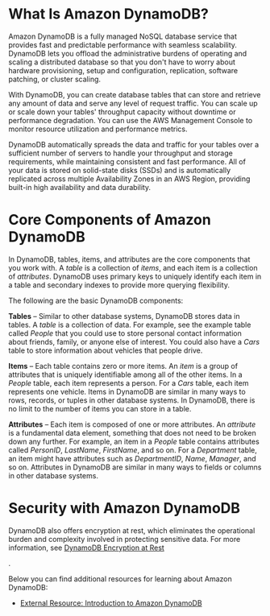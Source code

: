 # What Is Amazon DynamoDB?

Amazon DynamoDB is a fully managed NoSQL database service that provides fast and predictable performance with seamless scalability. DynamoDB lets you offload the administrative burdens of operating and scaling a distributed database so that you don't have to worry about hardware provisioning, setup and configuration, replication, software patching, or cluster scaling.

With DynamoDB, you can create database tables that can store and retrieve any amount of data and serve any level of request traffic. You can scale up or scale down your tables' throughput capacity without downtime or performance degradation. You can use the AWS Management Console to monitor resource utilization and performance metrics.

DynamoDB automatically spreads the data and traffic for your tables over a sufficient number of servers to handle your throughput and storage requirements, while maintaining consistent and fast performance. All of your data is stored on solid-state disks (SSDs) and is automatically replicated across multiple Availability Zones in an AWS Region, providing built-in high availability and data durability.

# Core Components of Amazon DynamoDB

In DynamoDB, tables, items, and attributes are the core components that you work with. A _table_ is a collection of _items_, and each item is a collection of _attributes_. DynamoDB uses primary keys to uniquely identify each item in a table and secondary indexes to provide more querying flexibility.

The following are the basic DynamoDB components:

**Tables** – Similar to other database systems, DynamoDB stores data in tables. A _table_ is a collection of data. For example, see the example table called _People_ that you could use to store personal contact information about friends, family, or anyone else of interest. You could also have a _Cars_ table to store information about vehicles that people drive.

**Items** – Each table contains zero or more items. An _item_ is a group of attributes that is uniquely identifiable among all of the other items. In a _People_ table, each item represents a person. For a _Cars_ table, each item represents one vehicle. Items in DynamoDB are similar in many ways to rows, records, or tuples in other database systems. In DynamoDB, there is no limit to the number of items you can store in a table.

**Attributes** – Each item is composed of one or more attributes. An _attribute_ is a fundamental data element, something that does not need to be broken down any further. For example, an item in a _People_ table contains attributes called _PersonID_, _LastName_, _FirstName_, and so on. For a _Department_ table, an item might have attributes such as _DepartmentID_, _Name_, _Manager_, and so on. Attributes in DynamoDB are similar in many ways to fields or columns in other database systems.

# Security with Amazon DynamoDB

DynamoDB also offers encryption at rest, which eliminates the operational burden and complexity involved in protecting sensitive data. For more information, see [DynamoDB Encryption at Rest](https://docs.aws.amazon.com/amazondynamodb/latest/developerguide/EncryptionAtRest.html)

.

Below you can find additional resources for learning about Amazon DynamoDB:

- [External Resource: Introduction to Amazon DynamoDB](https://docs.aws.amazon.com/amazondynamodb/latest/developerguide/Introduction.html)